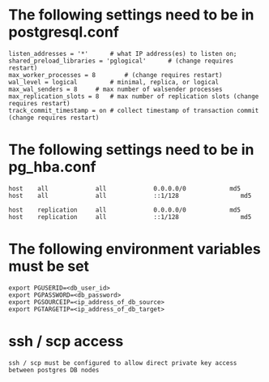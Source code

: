 The following settings need to be in postgresql.conf 
===================================
```
listen_addresses = '*'		# what IP address(es) to listen on;
shared_preload_libraries = 'pglogical'		# (change requires restart)
max_worker_processes = 8		# (change requires restart)
wal_level = logical			# minimal, replica, or logical
max_wal_senders = 8		# max number of walsender processes
max_replication_slots = 8	# max number of replication slots (change requires restart)
track_commit_timestamp = on	# collect timestamp of transaction commit (change requires restart)
```

The following settings need to be in pg_hba.conf 
===================================
```
host    all             all             0.0.0.0/0            md5
host    all             all             ::1/128                 md5

host    replication     all             0.0.0.0/0            md5
host    replication     all             ::1/128                 md5
```

The following environment variables must be set
================================
```
export PGUSERID=<db_user_id>
export PGPASSWORD=<db_password>
export PGSOURCEIP=<ip_address_of_db_source>
export PGTARGETIP=<ip_address_of_db_target>
```

ssh / scp access
============
```
ssh / scp must be configured to allow direct private key access between postgres DB nodes
```
